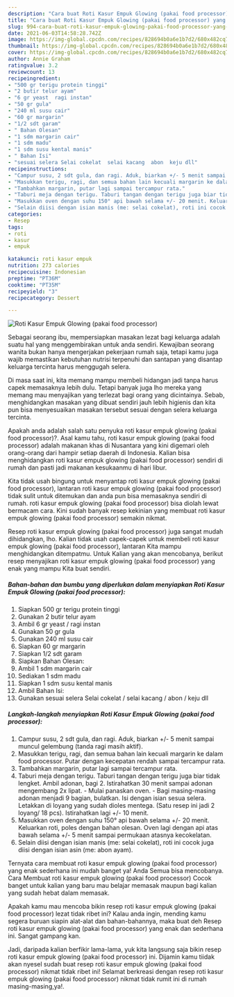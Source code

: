 ```yaml
---
description: "Cara buat Roti Kasur Empuk Glowing (pakai food processor) yang enak Untuk Jualan"
title: "Cara buat Roti Kasur Empuk Glowing (pakai food processor) yang enak Untuk Jualan"
slug: 994-cara-buat-roti-kasur-empuk-glowing-pakai-food-processor-yang-enak-untuk-jualan
date: 2021-06-03T14:58:28.742Z
image: https://img-global.cpcdn.com/recipes/828694b0a6e1b7d2/680x482cq70/roti-kasur-empuk-glowing-pakai-food-processor-foto-resep-utama.jpg
thumbnail: https://img-global.cpcdn.com/recipes/828694b0a6e1b7d2/680x482cq70/roti-kasur-empuk-glowing-pakai-food-processor-foto-resep-utama.jpg
cover: https://img-global.cpcdn.com/recipes/828694b0a6e1b7d2/680x482cq70/roti-kasur-empuk-glowing-pakai-food-processor-foto-resep-utama.jpg
author: Annie Graham
ratingvalue: 3.2
reviewcount: 13
recipeingredient:
- "500 gr terigu protein tinggi"
- "2 butir telur ayam"
- "6 gr yeast  ragi instan"
- "50 gr gula"
- "240 ml susu cair"
- "60 gr margarin"
- "1/2 sdt garam"
- " Bahan Olesan"
- "1 sdm margarin cair"
- "1 sdm madu"
- "1 sdm susu kental manis"
- " Bahan Isi"
- "sesuai selera Selai cokelat  selai kacang  abon  keju dll"
recipeinstructions:
- "Campur susu, 2 sdt gula, dan ragi. Aduk, biarkan +/- 5 menit sampai muncul gelembung (tanda ragi masih aktif)."
- "Masukkan terigu, ragi, dan semua bahan lain kecuali margarin ke dalam food processor. Putar dengan kecepatan rendah sampai tercampur rata."
- "Tambahkan margarin, putar lagi sampai tercampur rata."
- "Taburi meja dengan terigu. Taburi tangan dengan terigu juga biar tidak lengket. Ambil adonan, bagi 2. Istirahatkan 30 menit sampai adonan mengembang 2x lipat. Mulai panaskan oven. Bagi masing-masing adonan menjadi 9 bagian, bulatkan. Isi dengan isian sesua selera. Letakkan di loyang yang sudah dioles mentega. (Satu resep ini jadi 2 loyang/ 18 pcs). Istirahatkan lagi +/- 10 menit."
- "Masukkan oven dengan suhu 150° api bawah selama +/- 20 menit. Keluarkan roti, poles dengan bahan olesan. Oven lagi dengan api atas bawah selama +/- 5 menit sampai permukaan atasnya kecokelatan."
- "Selain diisi dengan isian manis (me: selai cokelat), roti ini cocok juga diisi dengan isian asin (me: abon ayam)."
categories:
- Resep
tags:
- roti
- kasur
- empuk

katakunci: roti kasur empuk 
nutrition: 273 calories
recipecuisine: Indonesian
preptime: "PT36M"
cooktime: "PT35M"
recipeyield: "3"
recipecategory: Dessert

---
```



![Roti Kasur Empuk Glowing (pakai food processor)](https://img-global.cpcdn.com/recipes/828694b0a6e1b7d2/680x482cq70/roti-kasur-empuk-glowing-pakai-food-processor-foto-resep-utama.jpg)

Sebagai seorang ibu, mempersiapkan masakan lezat bagi keluarga adalah suatu hal yang menggembirakan untuk anda sendiri. Kewajiban seorang  wanita bukan hanya mengerjakan pekerjaan rumah saja, tetapi kamu juga wajib memastikan kebutuhan nutrisi terpenuhi dan santapan yang disantap keluarga tercinta harus menggugah selera.

Di masa  saat ini, kita memang mampu membeli hidangan jadi tanpa harus capek memasaknya lebih dulu. Tetapi banyak juga lho mereka yang memang mau menyajikan yang terlezat bagi orang yang dicintainya. Sebab, menghidangkan masakan yang dibuat sendiri jauh lebih higienis dan kita pun bisa menyesuaikan masakan tersebut sesuai dengan selera keluarga tercinta. 



Apakah anda adalah salah satu penyuka roti kasur empuk glowing (pakai food processor)?. Asal kamu tahu, roti kasur empuk glowing (pakai food processor) adalah makanan khas di Nusantara yang kini digemari oleh orang-orang dari hampir setiap daerah di Indonesia. Kalian bisa menghidangkan roti kasur empuk glowing (pakai food processor) sendiri di rumah dan pasti jadi makanan kesukaanmu di hari libur.

Kita tidak usah bingung untuk menyantap roti kasur empuk glowing (pakai food processor), lantaran roti kasur empuk glowing (pakai food processor) tidak sulit untuk ditemukan dan anda pun bisa memasaknya sendiri di rumah. roti kasur empuk glowing (pakai food processor) bisa diolah lewat bermacam cara. Kini sudah banyak resep kekinian yang membuat roti kasur empuk glowing (pakai food processor) semakin nikmat.

Resep roti kasur empuk glowing (pakai food processor) juga sangat mudah dihidangkan, lho. Kalian tidak usah capek-capek untuk membeli roti kasur empuk glowing (pakai food processor), lantaran Kita mampu menghidangkan ditempatmu. Untuk Kalian yang akan mencobanya, berikut resep menyajikan roti kasur empuk glowing (pakai food processor) yang enak yang mampu Kita buat sendiri.

<!--inarticleads1-->

##### Bahan-bahan dan bumbu yang diperlukan dalam menyiapkan Roti Kasur Empuk Glowing (pakai food processor):

1. Siapkan 500 gr terigu protein tinggi
1. Gunakan 2 butir telur ayam
1. Ambil 6 gr yeast / ragi instan
1. Gunakan 50 gr gula
1. Gunakan 240 ml susu cair
1. Siapkan 60 gr margarin
1. Siapkan 1/2 sdt garam
1. Siapkan  Bahan Olesan:
1. Ambil 1 sdm margarin cair
1. Sediakan 1 sdm madu
1. Siapkan 1 sdm susu kental manis
1. Ambil  Bahan Isi:
1. Gunakan sesuai selera Selai cokelat / selai kacang / abon / keju dll




<!--inarticleads2-->

##### Langkah-langkah menyiapkan Roti Kasur Empuk Glowing (pakai food processor):

1. Campur susu, 2 sdt gula, dan ragi. Aduk, biarkan +/- 5 menit sampai muncul gelembung (tanda ragi masih aktif).
1. Masukkan terigu, ragi, dan semua bahan lain kecuali margarin ke dalam food processor. Putar dengan kecepatan rendah sampai tercampur rata.
1. Tambahkan margarin, putar lagi sampai tercampur rata.
1. Taburi meja dengan terigu. Taburi tangan dengan terigu juga biar tidak lengket. Ambil adonan, bagi 2. Istirahatkan 30 menit sampai adonan mengembang 2x lipat. - Mulai panaskan oven. - Bagi masing-masing adonan menjadi 9 bagian, bulatkan. Isi dengan isian sesua selera. Letakkan di loyang yang sudah dioles mentega. (Satu resep ini jadi 2 loyang/ 18 pcs). Istirahatkan lagi +/- 10 menit.
1. Masukkan oven dengan suhu 150° api bawah selama +/- 20 menit. Keluarkan roti, poles dengan bahan olesan. Oven lagi dengan api atas bawah selama +/- 5 menit sampai permukaan atasnya kecokelatan.
1. Selain diisi dengan isian manis (me: selai cokelat), roti ini cocok juga diisi dengan isian asin (me: abon ayam).




Ternyata cara membuat roti kasur empuk glowing (pakai food processor) yang enak sederhana ini mudah banget ya! Anda Semua bisa mencobanya. Cara Membuat roti kasur empuk glowing (pakai food processor) Cocok banget untuk kalian yang baru mau belajar memasak maupun bagi kalian yang sudah hebat dalam memasak.

Apakah kamu mau mencoba bikin resep roti kasur empuk glowing (pakai food processor) lezat tidak ribet ini? Kalau anda ingin, mending kamu segera buruan siapin alat-alat dan bahan-bahannya, maka buat deh Resep roti kasur empuk glowing (pakai food processor) yang enak dan sederhana ini. Sangat gampang kan. 

Jadi, daripada kalian berfikir lama-lama, yuk kita langsung saja bikin resep roti kasur empuk glowing (pakai food processor) ini. Dijamin kamu tiidak akan nyesel sudah buat resep roti kasur empuk glowing (pakai food processor) nikmat tidak ribet ini! Selamat berkreasi dengan resep roti kasur empuk glowing (pakai food processor) nikmat tidak rumit ini di rumah masing-masing,ya!.

